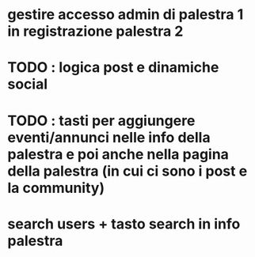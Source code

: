 # gestire accesso admin di palestra 1 in registrazione palestra 2
# TODO : logica post e dinamiche social
# TODO : tasti per aggiungere eventi/annunci nelle info della palestra e poi anche nella pagina della palestra (in cui ci sono i post e la community)
# search users + tasto search in info palestra